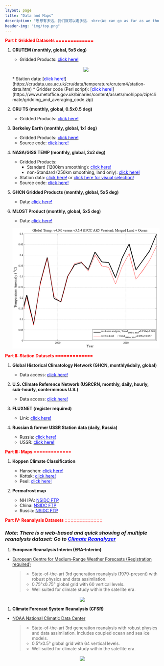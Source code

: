 ```yaml
---
layout: page
title: "Data and Maps"
description: "思想有多远，我们就可以走多远. <br>(We can go as far as we thought)"
header-img: "img/top.png"
---
```


<span style="color:red">**Part I: Gridded Datasets =============**</span>

1. **CRUTEM (monthly, global, 5x5 deg)**

	* Gridded Products: [<span style="color:blue">click here!</span>](https://crudata.uea.ac.uk/cru/data/temperature/)
	<center>
    <p><img src="https://www.metoffice.gov.uk/hadobs/hadcrut4/data/current/web_figures/anomalies.png" align="center"></p>
	</center>
	* Station data: [<span style="color:blue">click here!</span>](https://crudata.uea.ac.uk/cru/data/temperature/crutem4/station-data.htm)
	* Gridder code (Perl script): [<span style="color:blue">click here!</span>](https://www.metoffice.gov.uk/binaries/content/assets/mohippo/zip/climate/gridding_and_averaging_code.zip)

1.	**CRU TS (monthly, global, 0.5x0.5 deg)**
	
	* Gridded Products: [<span style="color:blue">click here!</span>](https://crudata.uea.ac.uk/cru/data/hrg/)

1.	**Berkeley Earth (monthly, global, 1x1 deg)**

	* Gridded Products: [<span style="color:blue">click here!</span>](http://berkeleyearth.org/data/)
	* Source code: [<span style="color:blue">click here!</span>](http://berkeleyearth.org/analysis-code/)

1. **NASA/GISS TEMP (monthly, global, 2x2 deg)**

	* Gridded Products:
		* Standard (1200km smoothing): [<span style="color:blue">click here!</span>](https://data.giss.nasa.gov/pub/gistemp/gistemp1200_ERSSTv5.nc.gz)
		* non-Standard (250km smoothing, land only): [<span style="color:blue">click here!</span>](https://data.giss.nasa.gov/pub/gistemp/gistemp250.nc.gz)
	* Station data: [<span style="color:blue">click here!</span>](https://data.giss.nasa.gov/gistemp/stdata/v3.mean_GISS_homogenized.zip) or [<span style="color:blue">click here for visual selection!</span>](https://data.giss.nasa.gov/gistemp/stdata/)
	* Source code: [<span style="color:blue">click here!</span>](https://data.giss.nasa.gov/gistemp/sources_v3/)

1. **GHCN Gridded Products (monthly, global, 5x5 deg)**

	* Data: [<span style="color:blue">click here!</span>](https://www.ncdc.noaa.gov/temp-and-precip/ghcn-gridded-products/)

1. **MLOST Product (monthly, global, 5x5 deg)**

	* Data: [<span style="color:blue">click here!</span>](ftp://ftp.ncdc.noaa.gov/pub/data/noaaglobaltemp)
	<center>
    <p><img src="img/global-temperature-anomaly-time-series-and-trends.png" align="center"></p>
	</center>
	
<span style="color:red">**Part II: Station Datasets =============**</span>

1.	**Global Historical Climatology Network (GHCN, monthly&daily, global)**

	* Data access: [<span style="color:blue">click here!</span>](https://www.ncdc.noaa.gov/data-access/land-based-station-data/land-based-datasets/global-historical-climatology-network-ghcn)

1.	**U.S. Climate Reference Network (USRCRN, monthly, daily, hourly, sub-hourly, conterminous U.S.)**

	* Data access: [<span style="color:blue">click here!</span>](https://www.ncdc.noaa.gov/crn/qcdatasets.html)

1.	**FLUXNET (register required)**

	* Link: [<span style="color:blue">click here!</span>](http://fluxnet.fluxdata.org/data/)

1.	**Russian & former USSR Station data (daily, Russia)**

	* Russia: [<span style="color:blue">click here!</span>](http://cdiac.ess-dive.lbl.gov/ftp/russia_daily/)
	* USSR: [<span style="color:blue">click here!</span>](http://cdiac.ess-dive.lbl.gov/ftp/ndp040/)
	
<span style="color:red">**Part III: Maps =============**</span>

1. **Koppen Climate Classification**
	
	* Hanschen: [<span style="color:blue">click here!</span>](http://hanschen.org/koppen/)
	* Kottek: [<span style="color:blue">click here!</span>](http://koeppen-geiger.vu-wien.ac.at/present.htm)
	* Peel: [<span style="color:blue">click here!</span>](https://www.hydrol-earth-syst-sci.net/11/1633/2007/hess-11-1633-2007-supplement.zip)
	
1. **Permafrost map**

	* NH IPA: [<span style="color:blue">NSIDC FTP</span>](ftp://sidads.colorado.edu/pub/DATASETS/fgdc/ggd318_map_circumarctic/)
	* China: [<span style="color:blue">NSIDC FTP</span>](ftp://sidads.colorado.edu/pub/DATASETS/fgdc/ggd603_pf_maps_china/)
	* Russia: [<span style="color:blue">NSIDC FTP</span>](ftp://sidads.colorado.edu/pub/DATASETS/fgdc/ggd600_russia_pf_maps/)

<span style="color:red">**Part IV: Reanalysis Datasets =============**</span>

### *Note: There is a web-based and quick showing of multiple reanalysis dataset: Go to [<span style="color:blue">Climate Reanalyzer</span>](http://cci-reanalyzer.org/)*


1. **European Reanalysis Interim (ERA-Interim)**

- [European Centre for Medium-Range Weather Forecasts (Registration required)](http://apps.ecmwf.int/datasets/data/interim-full-daily/levtype=sfc/)

	> * State-of-the-art 3rd generation reanalysis (1979-present) with robust physics and data 	assimilation.
	> * 0.75°x0.75° global grid with 60 vertical levels.
	> * Well suited for climate study within the satellite era.

<center>
<p><img src="http://cci-reanalyzer.org/clim/animations/scycle/World_ERAI_T2_2001-2012_minus_1979-2000_scycle.gif" align="center"></p>
</center>

1. **Climate Forecast System Reanalysis (CFSR)**

- [NOAA National Climatic Data Center](http://nomads.ncdc.noaa.gov/data.php#cfs-reanal)

	> * State-of-the-art 3rd generation reanalysis with robust physics and data assimilation. Includes coupled ocean and sea ice models.
	> * 0.5°x0.5° global grid with 64 vertical levels.
	> * Well suited for climate study within the satellite era.

<center>
<p><img src="http://cci-reanalyzer.org/clim/animations/scycle/NH_SnowIceVeg_scycle.gif" align="center"></p>
</center>

